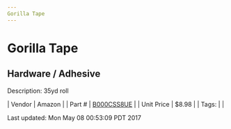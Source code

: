 ```yaml
---
Gorilla Tape
---
```


# Gorilla Tape
## Hardware / Adhesive
Description: 	35yd roll 

| Vendor | Amazon | 
| Part # | [B000CSS8UE](http://www.amazon.com/Black-Gorilla-Tape-1-88-Roll/dp/B000CSS8UE/ref=sr_1_1?ie=UTF8&qid=1446016170&sr=8-1&keywords=gorilla+tape) | 
| Unit Price | $8.98 | 
| Tags: |  | 

Last updated: Mon May 08 00:53:09 PDT 2017